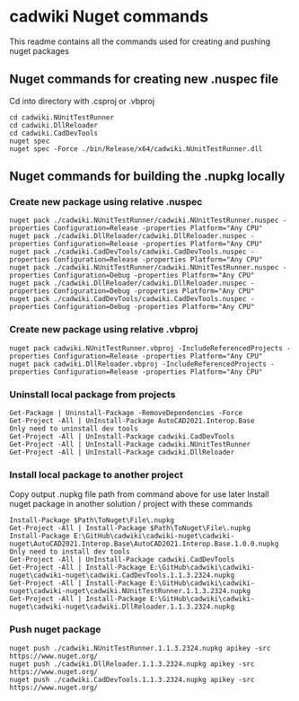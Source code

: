# cadwiki Nuget commands  
This readme contains all the commands used for creating and pushing nuget packages  

## Nuget commands for creating new .nuspec file  
Cd into directory with .csproj or .vbproj  
```
cd cadwiki.NUnitTestRunner
cd cadwiki.DllReloader
cd cadwiki.CadDevTools
nuget spec
nuget spec -Force ./bin/Release/x64/cadwiki.NUnitTestRunner.dll
```

## Nuget commands for building the .nupkg locally
### Create new package using relative .nuspec
```
nuget pack ./cadwiki.NUnitTestRunner/cadwiki.NUnitTestRunner.nuspec -properties Configuration=Release -properties Platform="Any CPU"
nuget pack ./cadwiki.DllReloader/cadwiki.DllReloader.nuspec -properties Configuration=Release -properties Platform="Any CPU"
nuget pack ./cadwiki.CadDevTools/cadwiki.CadDevTools.nuspec -properties Configuration=Release -properties Platform="Any CPU"
nuget pack ./cadwiki.NUnitTestRunner/cadwiki.NUnitTestRunner.nuspec -properties Configuration=Debug -properties Platform="Any CPU"
nuget pack ./cadwiki.DllReloader/cadwiki.DllReloader.nuspec -properties Configuration=Debug -properties Platform="Any CPU"
nuget pack ./cadwiki.CadDevTools/cadwiki.CadDevTools.nuspec -properties Configuration=Debug -properties Platform="Any CPU"
```
### Create new package using relative .vbproj
```
nuget pack cadwiki.NUnitTestRunner.vbproj -IncludeReferencedProjects -properties Configuration=Release -properties Platform="Any CPU"
nuget pack cadwiki.DllReloader.vbproj -IncludeReferencedProjects -properties Configuration=Release -properties Platform="Any CPU"
```

### Uninstall local package from projects
```
Get-Package | Uninstall-Package -RemoveDependencies -Force
Get-Project -All | UnInstall-Package AutoCAD2021.Interop.Base
Only need to uninstall dev tools
Get-Project -All | UnInstall-Package cadwiki.CadDevTools
Get-Project -All | UnInstall-Package cadwiki.NUnitTestRunner
Get-Project -All | UnInstall-Package cadwiki.DllReloader
```

### Install local package to another project
Copy output .nupkg file path from command above for use later
Install nuget package in another solution / project with these commands 

```
Install-Package $Path\ToNuget\File\.nupkg
Get-Project -All | Install-Package $Path\ToNuget\File\.nupkg
Install-Package E:\GitHub\cadwiki\cadwiki-nuget\cadwiki-nuget\AutoCAD2021.Interop.Base\AutoCAD2021.Interop.Base.1.0.0.nupkg
Only need to install dev tools
Get-Project -All | UnInstall-Package cadwiki.CadDevTools
Get-Project -All | Install-Package E:\GitHub\cadwiki\cadwiki-nuget\cadwiki-nuget\cadwiki.CadDevTools.1.1.3.2324.nupkg
Get-Project -All | Install-Package E:\GitHub\cadwiki\cadwiki-nuget\cadwiki-nuget\cadwiki.NUnitTestRunner.1.1.3.2324.nupkg
Get-Project -All | Install-Package E:\GitHub\cadwiki\cadwiki-nuget\cadwiki-nuget\cadwiki.DllReloader.1.1.3.2324.nupkg
```



### Push nuget package 
```  
nuget push ./cadwiki.NUnitTestRunner.1.1.3.2324.nupkg apikey -src https://www.nuget.org/  
nuget push ./cadwiki.DllReloader.1.1.3.2324.nupkg apikey -src https://www.nuget.org/  
nuget push ./cadwiki.CadDevTools.1.1.3.2324.nupkg apikey -src https://www.nuget.org/  
```
